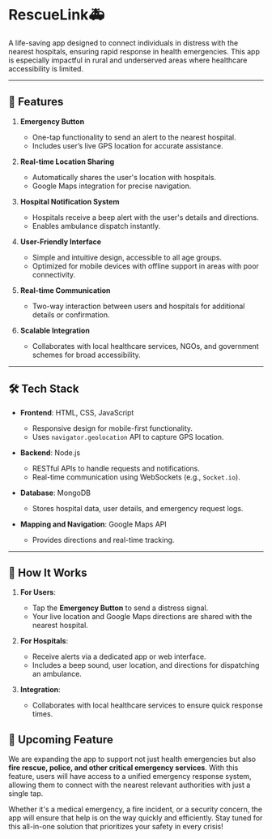 # RescueLink🚑

A life-saving app designed to connect individuals in distress with the nearest hospitals, ensuring rapid response in health emergencies. This app is especially impactful in rural and underserved areas where healthcare accessibility is limited.

---

## 🌟 Features

1. **Emergency Button**  
   - One-tap functionality to send an alert to the nearest hospital.
   - Includes user’s live GPS location for accurate assistance.

2. **Real-time Location Sharing**  
   - Automatically shares the user's location with hospitals.  
   - Google Maps integration for precise navigation.

3. **Hospital Notification System**  
   - Hospitals receive a beep alert with the user's details and directions.  
   - Enables ambulance dispatch instantly.

4. **User-Friendly Interface**  
   - Simple and intuitive design, accessible to all age groups.  
   - Optimized for mobile devices with offline support in areas with poor connectivity.

5. **Real-time Communication**  
   - Two-way interaction between users and hospitals for additional details or confirmation.  

6. **Scalable Integration**  
   - Collaborates with local healthcare services, NGOs, and government schemes for broad accessibility.

---

## 🛠️ Tech Stack

- **Frontend**: HTML, CSS, JavaScript  
  - Responsive design for mobile-first functionality.  
  - Uses `navigator.geolocation` API to capture GPS location.

- **Backend**: Node.js  
  - RESTful APIs to handle requests and notifications.  
  - Real-time communication using WebSockets (e.g., `Socket.io`).

- **Database**: MongoDB  
  - Stores hospital data, user details, and emergency request logs.

- **Mapping and Navigation**: Google Maps API  
  - Provides directions and real-time tracking.

---

## 🚀 How It Works

1. **For Users**:  
   - Tap the **Emergency Button** to send a distress signal.  
   - Your live location and Google Maps directions are shared with the nearest hospital.

2. **For Hospitals**:  
   - Receive alerts via a dedicated app or web interface.  
   - Includes a beep sound, user location, and directions for dispatching an ambulance.

3. **Integration**:  
   - Collaborates with local healthcare services to ensure quick response times.  

## 🚀 Upcoming Feature  

We are expanding the app to support not just health emergencies but also **fire rescue, police, and other critical emergency services**. With this feature, users will have access to a unified emergency response system, allowing them to connect with the nearest relevant authorities with just a single tap. 

Whether it's a medical emergency, a fire incident, or a security concern, the app will ensure that help is on the way quickly and efficiently. Stay tuned for this all-in-one solution that prioritizes your safety in every crisis!
